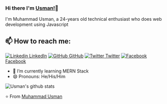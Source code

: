 ### Hi there I'm [Usman!](https://usmanwahyu.site)👋
I'm Muhammad Usman, a 24-years old technical enthusiast who does web development using Javascript<br>
## 📫 How to reach me: 
[![Linkedin](https://i.stack.imgur.com/gVE0j.png) LinkedIn](https://www.linkedin.com/in/) [![GitHub](https://i.stack.imgur.com/tskMh.png) GitHub](https://github.com/usmanwahyuhp) [![Twitter](http://i.imgur.com/wWzX9uB.png) Twitter](https://twitter.com/) [![Facebook](http://i.imgur.com/fep1WsG.png) Facebook](https://facebook.com/)
<!--
**** is a ✨ _special_ ✨ repository because its `README.md` (this file) appears on your GitHub profile.


Here are some ideas to get you started:
- 🤔 I’m looking for help with ...
- 💬 Ask me about ...
- 📫 How to reach me: ...
- 😄 Pronouns: ...
- ⚡ Fun fact: ...
-->

<!--- 🔭 I’m currently working on [Facemask Detector](https://github.com/usmanwahyuhp/)-->
- 🌱 I’m currently learning MERN Stack
- 😄 Pronouns: He/His/Him



![Usman's github stats](https://github-readme-stats.vercel.app/api?username=usmanwahyuhp&show_icons=true&theme=dark)

⭐️ From [Muhammad Usman](https://github.com/usmanwahyuhp)

